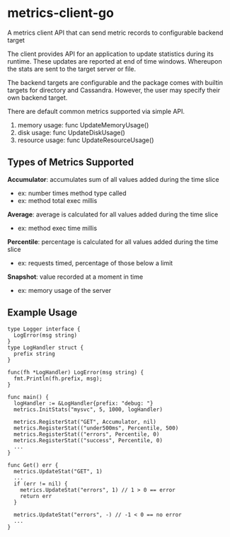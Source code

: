 # metrics-client-go
A metrics client API that can send metric records to configurable backend target

The client provides API for an application to update statistics during its runtime.
These updates are reported at end of time windows. Whereupon the stats are sent to the target server or file.

The backend targets are configurable and the package comes with builtin targets for directory and Cassandra.
However, the user may specify their own backend target.

There are default common metrics supported via simple API.
1. memory usage: func UpdateMemoryUsage()
2. disk usage: func UpdateDiskUsage()
3. resource usage: func UpdateResourceUsage()

## Types of Metrics Supported

**Accumulator**: accumulates sum of all values added during the time slice
- ex: number times method type called
- ex: method total exec millis

**Average**: average is calculated for all values added during the time slice
- ex: method exec time millis

**Percentile**: percentage is calculated for all values added during the time slice
- ex: requests timed, percentage of those below a limit

**Snapshot**: value recorded at a moment in time
- ex: memory usage of the server

## Example Usage

```
type Logger interface {
  LogError(msg string)
}
type LogHandler struct {
  prefix string
}

func(fh *LogHandler) LogError(msg string) {
  fmt.Println(fh.prefix, msg);
}

func main() {
  logHandler := &LogHandler{prefix: "debug: "}
  metrics.InitStats("mysvc", 5, 1000, logHandler)

  metrics.RegisterStat("GET", Accumulator, nil)
  metrics.RegisterStat(("under500ms", Percentile, 500)
  metrics.RegisterStat(("errors", Percentile, 0)
  metrics.RegisterStat(("success", Percentile, 0)
  ...
}

func Get() err {
  metrics.UpdateStat("GET", 1)
  ...
  if (err != nil) {
    metrics.UpdateStat("errors", 1) // 1 > 0 == error
    return err
  }
  
  metrics.UpdateStat("errors", -) // -1 < 0 == no error
  ...
}
```


